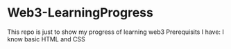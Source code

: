 # Web3-LearningProgress
This repo is just to show my progress of learning web3
Prerequisits I have: I know basic HTML and CSS
